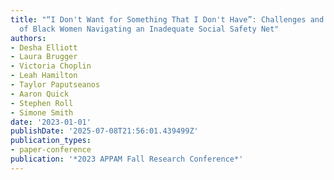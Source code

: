 ```yaml
---
title: "“I Don't Want for Something That I Don't Have”: Challenges and Compromises
  of Black Women Navigating an Inadequate Social Safety Net"
authors:
- Desha Elliott
- Laura Brugger
- Victoria Choplin
- Leah Hamilton
- Taylor Paputseanos
- Aaron Quick
- Stephen Roll
- Simone Smith
date: '2023-01-01'
publishDate: '2025-07-08T21:56:01.439499Z'
publication_types:
- paper-conference
publication: '*2023 APPAM Fall Research Conference*'
---
```


